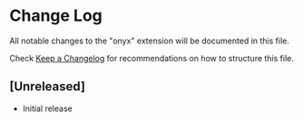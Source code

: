 # Change Log

All notable changes to the "onyx" extension will be documented in this file.

Check [Keep a Changelog](http://keepachangelog.com/) for recommendations on how to structure this file.

## [Unreleased]

- Initial release
